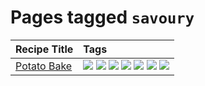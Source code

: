 # Pages tagged `savoury`

|Recipe Title|Tags
|:---|:---|
|[Potato Bake](../recipes/potatobake.md)|[![](https://img.shields.io/badge/tag-baked-062ab)](../tags/baked.md) [![](https://img.shields.io/badge/tag-cheesey-6d71)](../tags/cheesey.md) [![](https://img.shields.io/badge/tag-dairy-10cdd6)](../tags/dairy.md) [![](https://img.shields.io/badge/tag-potato-42963a)](../tags/potato.md) [![](https://img.shields.io/badge/tag-savoury-f47a18)](../tags/savoury.md) [![](https://img.shields.io/badge/tag-sides-ad1215)](../tags/sides.md) [![](https://img.shields.io/badge/tag-vegetarian-eadebe)](../tags/vegetarian.md)|
